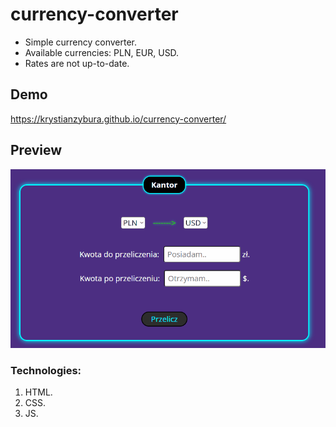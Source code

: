 # currency-converter
- Simple currency converter.
- Available currencies: PLN, EUR, USD.
- Rates are not up-to-date.
## Demo
https://krystianzybura.github.io/currency-converter/
## Preview
![currency-converter-animation](images/currency-converter-animation.gif)

### Technologies:
1. HTML.
2. CSS.
3. JS.